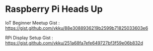 # Raspberry Pi Heads Up
IoT Beginner Meetup Gist : https://gist.github.com/vkku/88e3088936219b2599b71825033603e6


RPi Display Setup Gist : https://gist.github.com/vkku/251a68fa7efe649727bf3f59e06b832d
